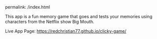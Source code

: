 permalink: /index.html

This app is a fun memory game that goes and tests your memories using characters from the Netflix show Big Mouth.


Live App Page: https://redchristian77.github.io/clicky-game/
